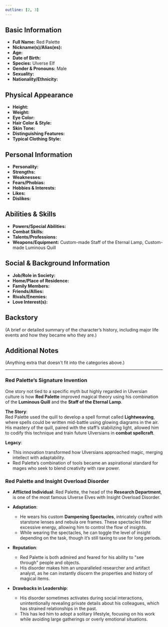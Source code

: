 ```yaml
---
outline: [2, 3]
---
```


## **Basic Information**

- **Full Name:** Red Palette
- **Nickname(s)/Alias(es):**
- **Age:**
- **Date of Birth:**
- **Species:** Ulverse Elf
- **Gender & Pronouns:** Male
- **Sexuality:**
- **Nationality/Ethnicity:**

## **Physical Appearance**

- **Height:**
- **Weight:**
- **Eye Color:**
- **Hair Color & Style:**
- **Skin Tone:**
- **Distinguishing Features:**
- **Typical Clothing Style:**

## **Personal Information**

- **Personality:**
- **Strengths:**
- **Weaknesses:**
- **Fears/Phobias:**
- **Hobbies & Interests:**
- **Likes:**
- **Dislikes:**

## **Abilities & Skills**

- **Powers/Special Abilities:**
- **Combat Skills:**
- **Talents/Professions:**
- **Weapons/Equipment:** Custom-made Staff of the Eternal Lamp, Custom-made Luminous Quill

## **Social & Background Information**

- **Job/Role in Society:**
- **Home/Place of Residence:**
- **Family Members:**
- **Friends/Allies:**
- **Rivals/Enemies:**
- **Love Interest(s):**

## **Backstory**

(A brief or detailed summary of the character’s history, including major life events and how they became who they are.)

## **Additional Notes**

(Anything extra that doesn't fit into the categories above.)

---

### **Red Palette’s Signature Invention**

One story not tied to a specific myth but highly regarded in Ulversian culture is how **Red Palette** improved magical theory using his combination of the **Luminous Quill** and the **Staff of the Eternal Lamp**.

**The Story**:  
Red Palette used the quill to develop a spell format called **Lightweaving**, where spells could be written mid-battle using glowing diagrams in the air. His mastery of the quill, paired with the staff’s stabilizing light, allowed him to codify this technique and train future Ulversians in **combat spellcraft**.

**Legacy**:

- This innovation transformed how Ulversians approached magic, merging intellect with adaptability.
- Red Palette’s combination of tools became an aspirational standard for mages who seek to blend creativity with raw power.

### **Red Palette and Insight Overload Disorder**

- **Afflicted Individual**: Red Palette, the head of the **Research Department**, is one of the most famous Ulverse Elves with Insight Overload Disorder.

- **Adaptation**:

  - He wears his custom **Dampening Spectacles**, intricately crafted with starstone lenses and nebula ore frames. These spectacles filter excessive energy, allowing him to control the flow of insights.
  - While wearing the spectacles, he can toggle the level of insight depending on the task, though it’s still taxing to use for long periods.

- **Reputation**:

  - Red Palette is both admired and feared for his ability to "see through" people and objects.
  - His disorder makes him an unparalleled researcher and artifact analyst, as he can instantly discern the properties and history of magical items.

- **Drawbacks in Leadership**:
  - His disorder sometimes activates during social interactions, unintentionally revealing private details about his colleagues, which has strained relationships in the past.
  - This has led him to adopt a solitary lifestyle, focusing on his work while avoiding large gatherings or overly emotional situations.

